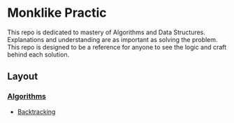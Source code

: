 # Monklike Practic
This repo is dedicated to mastery of Algorithms and Data Structures. Explanations and understanding are as important as solving the problem. 
This repo is designed to be a reference for anyone to see the logic and craft behind each solution. 

## Layout 

### [Algorithms](Algorithms)
* [Backtracking](Backtracking)